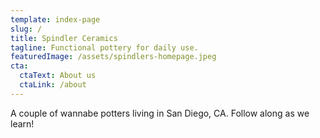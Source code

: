 ```yaml
---
template: index-page
slug: /
title: Spindler Ceramics
tagline: Functional pottery for daily use.
featuredImage: /assets/spindlers-homepage.jpeg
cta:
  ctaText: About us
  ctaLink: /about
---
```

A couple of wannabe potters living in San Diego, CA. Follow along as we learn!